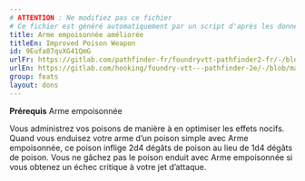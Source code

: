 ```yaml
---
# ATTENTION : Ne modifiez pas ce fichier
# Ce fichier est généré automatiquement par un script d'après les données du module Foundry VTT officiel et de sa traduction
title: Arme empoisonnée améliorée
titleEn: Improved Poison Weapon
id: 9Eufa07qvXG41QmG
urlFr: https://gitlab.com/pathfinder-fr/foundryvtt-pathfinder2-fr/-/blob/master/data/feats/9Eufa07qvXG41QmG.htm
urlEn: https://gitlab.com/hooking/foundry-vtt---pathfinder-2e/-/blob/master/packs/data/feats.db/improved-poison-weapon.json
group: feats
layout: dons
---
```

**Prérequis** Arme empoisonnée

Vous administrez vos poisons de manière à en optimiser les effets nocifs. Quand vous enduisez votre arme d’un poison simple avec Arme empoisonnée, ce poison inflige 2d4 dégâts de poison au lieu de 1d4 dégâts de poison. Vous ne gâchez pas le poison enduit avec Arme empoisonnée si vous obtenez un échec critique à votre jet d’attaque.


